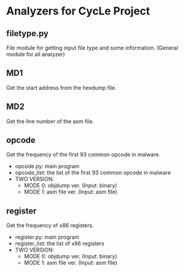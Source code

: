# Analyzers for CycLe Project
## filetype.py
File module for getting input file type and some information. (General module for all analyzer)

## MD1
Get the start address from the hexdump file.

## MD2
Get the line number of the asm file.

## opcode
Get the frequency of the first 93 common opcode in malware.
- opcode.py: main program
- opcode_list: the list of the first 93 common opcode in malware
- TWO VERSION:
  + MODE 0: objdump ver. (Input: binary)
  + MODE 1: asm file ver. (Input: asm file)

## register
Get the frequency of x86 registers.
- register.py: main program
- register_list: the list of x86 registers
- TWO VERSION:
  + MODE 0: objdump ver. (Input: binary)
  + MODE 1: asm file ver. (Input: asm file)
